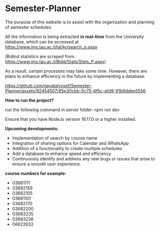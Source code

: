 # Semester-Planner
The purpose of this website is to assist with the organization and planning of semester schedules.

All the information is being extracted **in real-time** from the University database, which can be accessed at https://www.ims.tau.ac.il/tal/kr/search_p.aspx

(Bidind statistics are scraped from https://www.ims.tau.ac.il/Bidd/Stats/Stats_P.aspx)

As a result, certain processes may take some time. However, there are plans to enhance efficiency in the future by implementing a database.


https://github.com/gayatalyosef/Semester-Planner/assets/92454507/85e30cbb-5c75-4f5c-a1d9-91b9ddee5556





**How to run the project?**

run the following command in server folder: npm run dev

Ensure that you have NodeJs version 16.17.0 or a higher installed.



**Upcoming developments:**
* Implementation of search by course name
* Integration of sharing options for Calendar and WhatsApp
* Addition of a functionality to create multiple schedules
* Add a database to enhance speed and efficiency
* Continuously identify and address any new bugs or issues that arise to ensure a smooth user experience.


**course numbers for example:**
* 03661111
* 03682159
* 03662105
* 03661101
* 03682170
* 03682200
* 03683235
* 03683236
* 06622632

